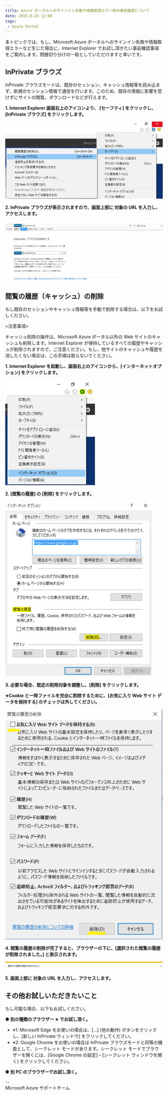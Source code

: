 ```yaml
---
title: Azure ポータルへのサインイン失敗や情報取得エラー時の事前確認について
date: 2015-8-24 12:08
tags:
 - Azure Portal
---
```

本トピックでは、もし、Microsoft Azure ポータルへのサインイン失敗や情報取得エラーなど生じた場合に、Internet Explorer でお試し頂きたい事前確認事項をご案内します。問題切り分けの一助としていただけますと幸いです。

## **InPrivate** **ブラウズ**

InPrivate ブラウズモードは、既存のセッション、キャッシュ情報等を読み込まず、新規のセッション情報で通信を行います。このため、既存の情報に影響を受けずにサイトの閲覧、ダウンロードなどが行えます。

**1\. Internet Explorer 画面右上のアイコンより、 \[セーフティ\] をクリックし、 \[InPrivate ブラウズ\] をクリックします。**

![](./20150824a/7612.image_1BBD1CD1.png)

**2\. InPrivate ブラウズが表示されますので、画面上部に 対象の URL を入力し、アクセスします。**

![](./20150824a/3124.image_1F29DA71.png)

## **閲覧の履歴（キャッシュ）の削除**

もし既存のセッションやキャッシュ情報等を手動で削除する場合は、以下をお試しください。

<注意事項>

キャッシュ削除の操作は、Microsoft Azure ポータル以外の Web サイトのキャッシュも削除します。Internet Explorer が保持しているすべての履歴やキャッシュが削除されますので、ご注意ください。もし、他サイトのキャッシュや履歴を消したくない場合は、この手順は取らないでください。

**1\. Internet Explorer を起動し、画面右上のアイコンから、\[インターネットオプション\] をクリックします。**

![](./20150824a/3554.image_180D2EAA.png)

**2\. \[閲覧の履歴\] の \[削除\] をクリックします。**

![](./20150824a/8875.image_6779B0F1.png)

**3\. 必要な場合、既定の削除対象を調整し、\[削除\] をクリックします。**

**※Cookie と一時ファイルを完全に削除するために、\[お気に入り Web サイト データを保持する\] のチェックは外してください。**

![](./20150824a/6201.image_3BCB9351.png)

**4\. 閲覧の履歴の削除が完了すると、ブラウザーの下に、\[選択された閲覧の履歴が削除されました。\] と表示されます。**

![](./20150824a/6180.image_444ED6F0.png)

**5\. 画面上部に 対象の URL を入力し、アクセスします。**

## **その他お試しいただきたいこと**

もし可能な場合、以下もお試しください。

**● 別の種類のブラウザー ※ でお試し頂く。**

-   ※1: Microsoft Edge をお使いの場合は、\[…\] (他の動作) ボタンをクリックし、\[新しい InPrivate ウィンドウ\] をクリックしてください。
-   ※2: Google Chrome をお使いの場合は InPrivate ブラウズモードと同等の機能として、シークレット モードがあります。シークレット モードでブラウザーを開くには、\[Google Chrome の設定\] – \[シークレット ウィンドウを開く\] をクリックしてください。

**● 別 PC のブラウザーでお試し頂く。**

\--  
Microsoft Azure サポートチーム